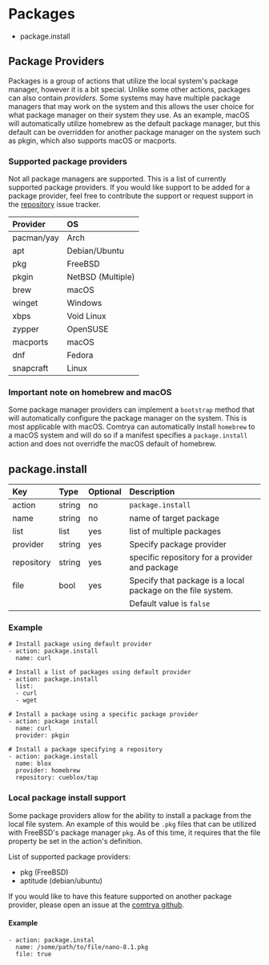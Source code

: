 # Packages

- package.install

## Package Providers

Packages is a group of actions that utilize the local system's package manager, however it is a bit special. Unlike some other actions, packages can also contain *providers*. Some systems may have multiple package managers that may work on the system and this allows the user choice for what package manager on their system they use. As an example, macOS will automatically utilize homebrew as the default package manager, but this default can be overridden for another package manager on the system such as pkgin, which also supports macOS or macports.

### Supported package providers

Not all package managers are supported. This is a list of currently supported package providers. If you would like support to be added for a package provider, feel free to contribute the support or request support in the [repository](https://github.com/comtrya/comtrya) issue tracker.

| Provider   | OS                |
|:-----------|:------------------|
| pacman/yay | Arch              |
| apt        | Debian/Ubuntu     |
| pkg        | FreeBSD           |
| pkgin      | NetBSD (Multiple) |
| brew       | macOS             |
| winget     | Windows           |
| xbps       | Void Linux        |
| zypper     | OpenSUSE          |
| macports   | macOS             |
| dnf        | Fedora            |
| snapcraft  | Linux             |


### Important note on homebrew and macOS

Some package manager providers can implement a `bootstrap` method that will automatically configure the package manager on the system. This is most applicable with macOS. Comtrya can automatically install `homebrew` to a macOS system and will do so if a manifest specifies a `package.install` action and does not overridfe the macOS default of homebrew.

## package.install

| Key        | Type   | Optional | Description                                                                        |
|:-----------|:-------|:---------|:-----------------------------------------------------------------------------------|
| action     | string | no       | `package.install`                                                                  |
| name       | string | no       | name of target package                                                             |
| list       | list   | yes      | list of multiple packages                                                          |
| provider   | string | yes      | Specify package provider                                                           |
| repository | string | yes      | specific repository for a provider and package                                     |
| file       | bool   | yes      | Specify that package is a local package on the file system.                        |
|            |        |          | Default value is `false`                                                           |


### Example

```
# Install package using default provider
- action: package.install
  name: curl
  
# Install a list of packages using default provider
- action: package.install
  list:
  - curl
  - wget

# Install a package using a specific package provider
- action: package install
  name: curl
  provider: pkgin
  
# Install a package specifying a repository
- action: package.install
  name: blox
  provider: homebrew
  repository: cueblox/tap
```

### Local package install support

Some package providers allow for the ability to install a package from the local file system. An example of this would be `.pkg` files that can be utilized with FreeBSD's package manager `pkg`. As of this time, it requires that the file property be set in the action's definition.

List of supported package providers:
- pkg (FreeBSD)
- aptitude (debian/ubuntu)

If you would like to have this feature supported on another package provider, please open an issue at the [comtrya github](https://github.com/comtrya/comtrya).

#### Example

```
- action: package.instal
  name: /some/path/to/file/nano-8.1.pkg
  file: true
```
